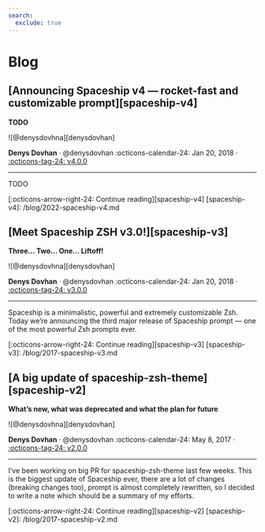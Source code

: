 ```yaml
---
search:
  exclude: true
---
```


# Blog

## [Announcing Spaceship v4 — rocket-fast and customizable prompt][spaceship-v4]

**TODO**

<!-- TODO: Update tags and date -->
<aside class="mdx-author" markdown>
  ![@denysdovhna][denysdovhan]

  <span>__Denys Dovhan__ · @denysdovhan</span>
  <span>
  :octicons-calendar-24: Jan 20, 2018 ·
  [:octicons-tag-24: v4.0.0](https://github.com/spaceship-prompt/spaceship-prompt/tree/v4.0.0)
  </span>
</aside>

---

TODO

[:octicons-arrow-right-24: Continue reading][spaceship-v4]
[spaceship-v4]: /blog/2022-spaceship-v4.md

## [Meet Spaceship ZSH v3.0!][spaceship-v3]

**Three… Two… One… Liftoff!**

<aside class="mdx-author" markdown>
  ![@denysdovhna][denysdovhan]

  <span>__Denys Dovhan__ · @denysdovhan</span>
  <span>
  :octicons-calendar-24: Jan 20, 2018 ·
  [:octicons-tag-24: v3.0.0](https://github.com/spaceship-prompt/spaceship-prompt/tree/v3.0.0)
  </span>
</aside>

---

Spaceship is a minimalistic, powerful and extremely customizable Zsh. Today we’re announcing the third major release of Spaceship prompt — one of the most powerful Zsh prompts ever.

[:octicons-arrow-right-24: Continue reading][spaceship-v3]
[spaceship-v3]: /blog/2017-spaceship-v3.md

## [A big update of spaceship-zsh-theme][spaceship-v2]

**What’s new, what was deprecated and what the plan for future**

<aside class="mdx-author" markdown>
  ![@denysdovhna][denysdovhan]

  <span>__Denys Dovhan__ · @denysdovhan</span>
  <span>
  :octicons-calendar-24: May 8, 2017 ·
  [:octicons-tag-24: v2.0.0](https://github.com/spaceship-prompt/spaceship-prompt/tree/v2.0.0)
  </span>
</aside>

---

I’ve been working on big PR for spaceship-zsh-theme last few weeks. This is the biggest update of Spaceship ever, there are a lot of changes (breaking changes too), prompt is almost completely rewritten, so I decided to write a note which should be a summary of my efforts.

[:octicons-arrow-right-24: Continue reading][spaceship-v2]
[spaceship-v2]: /blog/2017-spaceship-v2.md

<!-- Common References -->

[denysdovhan]: https://unavatar.io/denysdovhan
